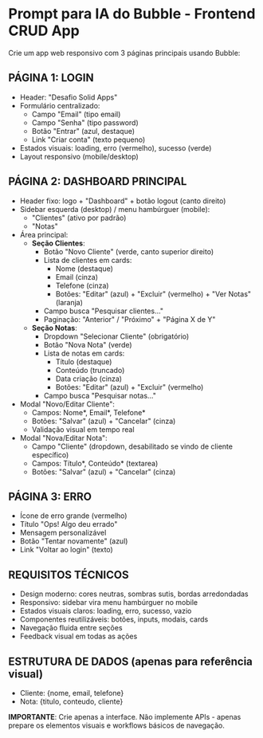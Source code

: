 # Prompt para IA do Bubble - Frontend CRUD App

Crie um app web responsivo com 3 páginas principais usando Bubble:

## PÁGINA 1: LOGIN
- Header: "Desafio Solid Apps"
- Formulário centralizado:
  - Campo "Email" (tipo email)
  - Campo "Senha" (tipo password)
  - Botão "Entrar" (azul, destaque)
  - Link "Criar conta" (texto pequeno)
- Estados visuais: loading, erro (vermelho), sucesso (verde)
- Layout responsivo (mobile/desktop)

## PÁGINA 2: DASHBOARD PRINCIPAL
- Header fixo: logo + "Dashboard" + botão logout (canto direito)
- Sidebar esquerda (desktop) / menu hambúrguer (mobile):
  - "Clientes" (ativo por padrão)
  - "Notas"
- Área principal:
  - **Seção Clientes**:
    - Botão "Novo Cliente" (verde, canto superior direito)
    - Lista de clientes em cards:
      - Nome (destaque)
      - Email (cinza)
      - Telefone (cinza)
      - Botões: "Editar" (azul) + "Excluir" (vermelho) + "Ver Notas" (laranja)
    - Campo busca "Pesquisar clientes..."
    - Paginação: "Anterior" / "Próximo" + "Página X de Y"
  - **Seção Notas**:
    - Dropdown "Selecionar Cliente" (obrigatório)
    - Botão "Nova Nota" (verde)
    - Lista de notas em cards:
      - Título (destaque)
      - Conteúdo (truncado)
      - Data criação (cinza)
      - Botões: "Editar" (azul) + "Excluir" (vermelho)
    - Campo busca "Pesquisar notas..."
- Modal "Novo/Editar Cliente":
  - Campos: Nome*, Email*, Telefone*
  - Botões: "Salvar" (azul) + "Cancelar" (cinza)
  - Validação visual em tempo real
- Modal "Nova/Editar Nota":
  - Campo "Cliente" (dropdown, desabilitado se vindo de cliente específico)
  - Campos: Título*, Conteúdo* (textarea)
  - Botões: "Salvar" (azul) + "Cancelar" (cinza)

## PÁGINA 3: ERRO
- Ícone de erro grande (vermelho)
- Título "Ops! Algo deu errado"
- Mensagem personalizável
- Botão "Tentar novamente" (azul)
- Link "Voltar ao login" (texto)

## REQUISITOS TÉCNICOS
- Design moderno: cores neutras, sombras sutis, bordas arredondadas
- Responsivo: sidebar vira menu hambúrguer no mobile
- Estados visuais claros: loading, erro, sucesso, vazio
- Componentes reutilizáveis: botões, inputs, modais, cards
- Navegação fluida entre seções
- Feedback visual em todas as ações

## ESTRUTURA DE DADOS (apenas para referência visual)
- Cliente: {nome, email, telefone}
- Nota: {titulo, conteudo, cliente}

**IMPORTANTE**: Crie apenas a interface. Não implemente APIs - apenas prepare os elementos visuais e workflows básicos de navegação.
